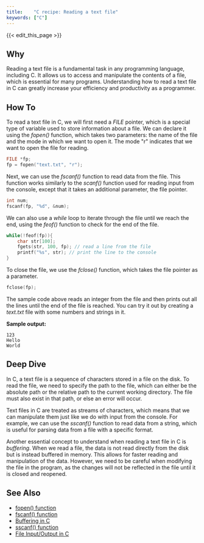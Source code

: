 ```yaml
---
title:    "C recipe: Reading a text file"
keywords: ["C"]
---
```


{{< edit_this_page >}}

## Why

Reading a text file is a fundamental task in any programming language, including C. It allows us to access and manipulate the contents of a file, which is essential for many programs. Understanding how to read a text file in C can greatly increase your efficiency and productivity as a programmer.

## How To

To read a text file in C, we will first need a *FILE* pointer, which is a special type of variable used to store information about a file. We can declare it using the *fopen()* function, which takes two parameters: the name of the file and the mode in which we want to open it. The mode "r" indicates that we want to open the file for reading.

```C
FILE *fp;
fp = fopen("text.txt", "r");
```

Next, we can use the *fscanf()* function to read data from the file. This function works similarly to the *scanf()* function used for reading input from the console, except that it takes an additional parameter, the file pointer.

```C
int num;
fscanf(fp, "%d", &num);
```

We can also use a *while* loop to iterate through the file until we reach the end, using the *feof()* function to check for the end of the file.

```C
while(!feof(fp)){
    char str[100];
    fgets(str, 100, fp); // read a line from the file
    printf("%s", str); // print the line to the console
}
```

To close the file, we use the *fclose()* function, which takes the file pointer as a parameter.

```C
fclose(fp);
```

The sample code above reads an integer from the file and then prints out all the lines until the end of the file is reached. You can try it out by creating a *text.txt* file with some numbers and strings in it.

**Sample output:**

```
123
Hello
World
```

## Deep Dive

In C, a text file is a sequence of characters stored in a file on the disk. To read the file, we need to specify the path to the file, which can either be the absolute path or the relative path to the current working directory. The file must also exist in that path, or else an error will occur.

Text files in C are treated as streams of characters, which means that we can manipulate them just like we do with input from the console. For example, we can use the *sscanf()* function to read data from a string, which is useful for parsing data from a file with a specific format.

Another essential concept to understand when reading a text file in C is *buffering*. When we read a file, the data is not read directly from the disk but is instead buffered in memory. This allows for faster reading and manipulation of the data. However, we need to be careful when modifying the file in the program, as the changes will not be reflected in the file until it is closed and reopened.

## See Also

- [fopen() function](https://www.geeksforgeeks.org/fopen-for-an-existing-file-in-write-mode/)
- [fscanf() function](https://www.tutorialspoint.com/c_standard_library/c_function_fscanf.htm)
- [Buffering in C](https://www.geeksforgeeks.org/buffering-in-c/)
- [sscanf() function](https://www.geeksforgeeks.org/sscanf-in-c/)
- [File Input/Output in C](https://www.programiz.com/c-programming/c-file-input-output)